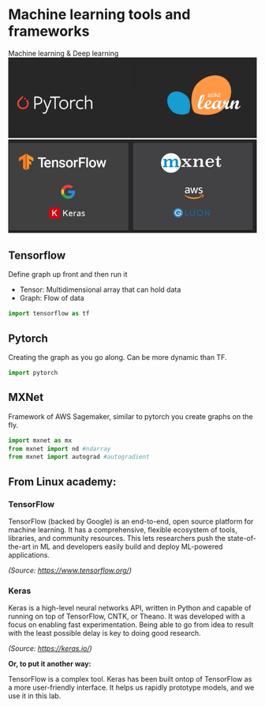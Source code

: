 # Machine learning tools and frameworks

Machine learning & Deep learning 
![](img/6-ml-framework.png)
![](img/6-dl-frameworks.png)

## Tensorflow
Define graph up front and then run it
* Tensor: Multidimensional array that can hold data
* Graph: Flow of data
```python
import tensorflow as tf
```

## Pytorch
Creating the graph as you go along. Can be more dynamic than TF.
```python 
import pytorch
```

## MXNet
Framework of AWS Sagemaker, similar to pytorch you create graphs on the fly.
```python 
import mxnet as mx
from mxnet import nd #ndarray
from mxnet import autograd #autogradient
```
## From Linux academy:
### TensorFlow

TensorFlow (backed by Google) is an end-to-end, open source platform for machine learning. It has a comprehensive, flexible ecosystem of tools, libraries, and community resources. This lets researchers push the state-of-the-art in ML and developers easily build and deploy ML-powered applications.

_(Source: https://www.tensorflow.org/)_

### Keras

Keras is a high-level neural networks API, written in Python and capable of running on top of TensorFlow, CNTK, or Theano. It was developed with a focus on enabling fast experimentation. Being able to go from idea to result with the least possible delay is key to doing good research.

_(Source: https://keras.io/)_

__Or, to put it another way:__

TensorFlow is a complex tool. Keras has been built ontop of TensorFlow as a more user-friendly interface. It helps us rapidly prototype models, and we use it in this lab.